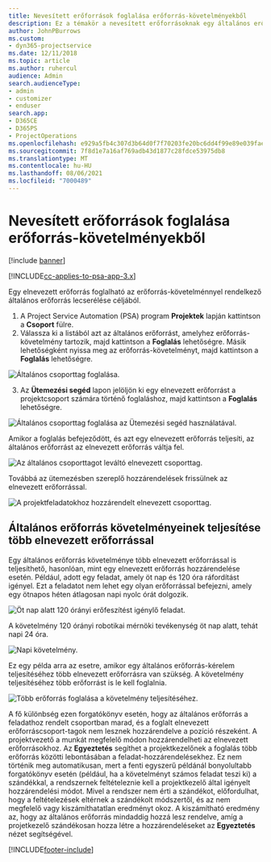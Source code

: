 ```yaml
---
title: Nevesített erőforrások foglalása erőforrás-követelményekből
description: Ez a témakör a nevesített erőforrásoknak egy általános erőforrás-követelmény részére történő foglalásáról nyújt tájékoztatást.
author: JohnPBurrows
ms.custom:
- dyn365-projectservice
ms.date: 12/11/2018
ms.topic: article
ms.author: ruhercul
audience: Admin
search.audienceType:
- admin
- customizer
- enduser
search.app:
- D365CE
- D365PS
- ProjectOperations
ms.openlocfilehash: e929a5fb4c307d3b64d0f7f70203fe20bc6dd4f99e89e039fae0ce8276c69c52
ms.sourcegitcommit: 7f8d1e7a16af769adb43d1877c28fdce53975db8
ms.translationtype: MT
ms.contentlocale: hu-HU
ms.lasthandoff: 08/06/2021
ms.locfileid: "7000489"
---
```

# <a name="book-named-resources-from-resource-requirements"></a>Nevesített erőforrások foglalása erőforrás-követelményekből

[!include [banner](../includes/psa-now-project-operations.md)]

[!INCLUDE[cc-applies-to-psa-app-3.x](../includes/cc-applies-to-psa-app-3x.md)]

Egy elnevezett erőforrás foglalható az erőforrás-követelménnyel rendelkező általános erőforrás lecserélése céljából.

1. A Project Service Automation (PSA) program **Projektek** lapján kattintson a **Csoport** fülre.
2. Válassza ki a listából azt az általános erőforrást, amelyhez erőforrás-követelmény tartozik, majd kattintson a **Foglalás** lehetőségre. Másik lehetőségként nyissa meg az erőforrás-követelményt, majd kattintson a **Foglalás** lehetőségre.


![Általános csoporttag foglalása.](media/RM-how-to-14.png)


3. Az **Ütemezési segéd** lapon jelöljön ki egy elnevezett erőforrást a projektcsoport számára történő foglaláshoz, majd kattintson a **Foglalás** lehetőségre.

![Általános csoporttag foglalása az Ütemezési segéd használatával.](media/RM-how-to-15.png)

Amikor a foglalás befejeződött, és azt egy elnevezett erőforrás teljesíti, az általános erőforrást az elnevezett erőforrás váltja fel.

![Az általános csoporttagot leváltó elnevezett csoporttag.](media/RM-how-to-16.png)

Továbbá az ütemezésben szereplő hozzárendelések frissülnek az elnevezett erőforrással.

![A projektfeladatokhoz hozzárendelt elnevezett csoporttag.](media/RM-how-to-17.png)

## <a name="fulfill-a-generic-resource-with-multiple-named-resources"></a>Általános erőforrás követelményeinek teljesítése több elnevezett erőforrással
Egy általános erőforrás követelménye több elnevezett erőforrással is teljesíthető, hasonlóan, mint egy elnevezett erőforrás hozzárendelése esetén. Például, adott egy feladat, amely öt nap és 120 óra ráfordítást igényel. Ezt a feladatot nem lehet egy olyan erőforrással befejezni, amely egy ötnapos héten átlagosan napi nyolc órát dolgozik. 

![Öt nap alatt 120 órányi erőfeszítést igénylő feladat.](media/RM-how-to-21.png)

A követelmény 120 órányi robotikai mérnöki tevékenység öt nap alatt, tehát napi 24 óra.

![Napi követelmény.](media/RM-how-to-22.png)

Ez egy példa arra az esetre, amikor egy általános erőforrás-kérelem teljesítéséhez több elnevezett erőforrásra van szükség. A követelmény teljesítéséhez több erőforrást is le kell foglalnia.

![Több erőforrás foglalása a követelmény teljesítéséhez.](media/RM-how-to-23.png)

A fő különbség ezen forgatókönyv esetén, hogy az általános erőforrás a feladathoz rendelt csoportban marad, és a foglalt elnevezett erőforráscsoport-tagok nem lesznek hozzárendelve a pozíció részeként. A projektvezető a munkát megfelelő módon hozzárendelheti az elnevezett erőforrásokhoz. Az **Egyeztetés** segíthet a projektkezelőnek a foglalás több erőforrás közötti lebontásában a feladat-hozzárendelésekhez. Ez nem történik meg automatikusan, mert a fenti egyszerű példánál bonyolultabb forgatókönyv esetén (például, ha a követelményt számos feladat teszi ki) a szándékkal, a rendszernek feltételeznie kell a projektkezelő által igényelt hozzárendelési módot. Mivel a rendszer nem érti a szándékot, előfordulhat, hogy a feltételezések eltérnek a szándékolt módszertől, és az nem megfelelő vagy kiszámíthatatlan eredményt okoz. A kiszámítható eredmény az, hogy az általános erőforrás mindaddig hozzá lesz rendelve, amíg a projetkezelő szándékosan hozza létre a hozzárendeléseket az **Egyeztetés** nézet segítségével.




[!INCLUDE[footer-include](../includes/footer-banner.md)]